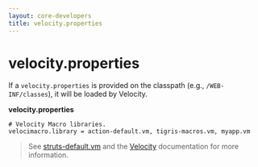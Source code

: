 ```yaml
---
layout: core-developers
title: velocity.properties
---
```


# velocity.properties

If a `velocity.properties` is provided on the classpath (e.g., `/WEB-INF/classes`), it will be loaded by Velocity.

**velocity.properties**

```
# Velocity Macro libraries.
velocimacro.library = action-default.vm, tigris-macros.vm, myapp.vm
```

> See [struts-default.vm](struts-default-vm.html) and the [Velocity](velocity.html) documentation for more information.
